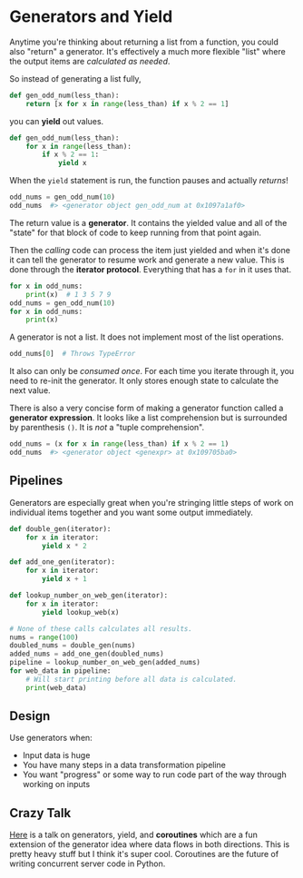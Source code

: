 # Generators and Yield

Anytime you're thinking about returning a list from a function, you could also "return" a generator.
It's effectively a much more flexible "list" where the output items are _calculated as needed_.

So instead of generating a list fully,

```py
def gen_odd_num(less_than):
    return [x for x in range(less_than) if x % 2 == 1]
```

you can **yield** out values.

```py
def gen_odd_num(less_than):
    for x in range(less_than):
        if x % 2 == 1:
            yield x
```

When the `yield` statement is run, the function pauses and actually _returns_!

```py
odd_nums = gen_odd_num(10)
odd_nums  #> <generator object gen_odd_num at 0x1097a1af0>
```

The return value is a **generator**.
It contains the yielded value and all of the "state" for that block of code to keep running from that point again.

Then the _calling_ code can process the item just yielded and when it's done it can tell the generator to resume work and generate a new value.
This is done through the **iterator protocol**.
Everything that has a `for` in it uses that.

```py
for x in odd_nums:
    print(x)  # 1 3 5 7 9
odd_nums = gen_odd_num(10)
for x in odd_nums:
    print(x)
```

A generator is not a list.
It does not implement most of the list operations.

```py
odd_nums[0]  # Throws TypeError
```

It also can only be _consumed once_.
For each time you iterate through it, you need to re-init the generator.
It only stores enough state to calculate the next value.

There is also a very concise form of making a generator function called a **generator expression**.
It looks like a list comprehension but is surrounded by parenthesis `()`.
It is _not_ a "tuple comprehension".

```py
odd_nums = (x for x in range(less_than) if x % 2 == 1)
odd_nums  #> <generator object <genexpr> at 0x109705ba0>
```

## Pipelines

Generators are especially great when you're stringing little steps of work on individual items together and you want some output immediately.

```py
def double_gen(iterator):
    for x in iterator:
        yield x * 2

def add_one_gen(iterator):
    for x in iterator:
        yield x + 1

def lookup_number_on_web_gen(iterator):
    for x in iterator:
        yield lookup_web(x)

# None of these calls calculates all results.
nums = range(100)
doubled_nums = double_gen(nums)
added_nums = add_one_gen(doubled_nums)
pipeline = lookup_number_on_web_gen(added_nums)
for web_data in pipeline:
    # Will start printing before all data is calculated.
    print(web_data)
```

## Design

Use generators when:

* Input data is huge
* You have many steps in a data transformation pipeline
* You want "progress" or some way to run code part of the way through working on inputs

## Crazy Talk

[Here](http://www.dabeaz.com/generators-uk/GeneratorsUK.pdf) is a talk on generators, yield, and **coroutines** which are a fun extension of the generator idea where data flows in both directions.
This is pretty heavy stuff but I think it's super cool.
Coroutines are the future of writing concurrent server code in Python.

